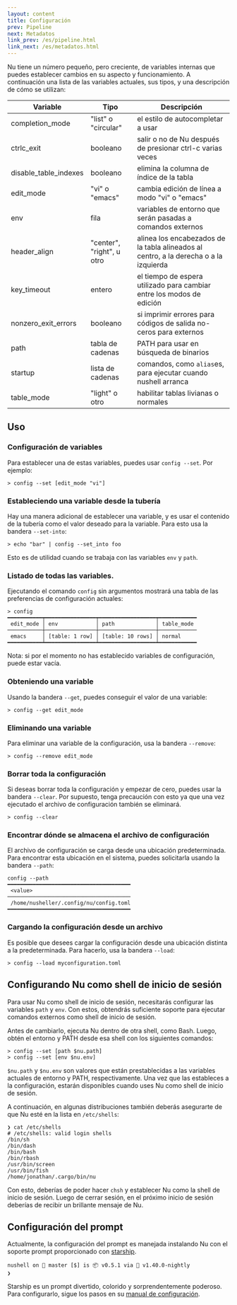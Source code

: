 ```yaml
---
layout: content
title: Configuración
prev: Pipeline
next: Metadatos
link_prev: /es/pipeline.html
link_next: /es/metadatos.html
---
```


Nu tiene un número pequeño, pero creciente, de variables internas que puedes establecer cambios en su aspecto y funcionamiento. A continuación una lista de las variables actuales, sus tipos, y una descripción de cómo se utilizan:

| Variable        | Tipo           | Descripción  |
| ------------- | ------------- | ----- |
| completion_mode | "list" o "circular" | el estilo de autocompletar a usar |
| ctrlc_exit | booleano | salir o no de Nu después de presionar ctrl-c varias veces |
| disable_table_indexes | booleano | elimina la columna de índice de la tabla |
| edit_mode | "vi" o "emacs" | cambia edición de línea a modo "vi" o "emacs" |
| env | fila | variables de entorno que serán pasadas a comandos externos |
| header_align | "center", "right", u otro | alinea los encabezados de la tabla alineados al centro, a la derecha o a la izquierda |
| key_timeout | entero | el tiempo de espera utilizado para cambiar entre los modos de edición |
| nonzero_exit_errors | booleano | si imprimir errores para códigos de salida no-ceros para externos |
| path | tabla de cadenas | PATH para usar en búsqueda de binarios |
| startup | lista de cadenas | comandos, como `alias`es, para ejecutar cuando nushell arranca |
| table_mode | "light" o otro | habilitar tablas livianas o normales |

## Uso

### Configuración de variables

Para establecer una de estas variables, puedes usar `config --set`. Por ejemplo:

```
> config --set [edit_mode "vi"]
```

### Estableciendo una variable desde la tubería

Hay una manera adicional de establecer una variable, y es usar el contenido de la tubería como el valor deseado para la variable. Para esto usa la bandera `--set-into`:

```
> echo "bar" | config --set_into foo
```

Esto es de utilidad cuando se trabaja con las variables `env` y `path`.

### Listado de todas las variables.

Ejecutando el comando `config` sin argumentos mostrará una tabla de las preferencias de configuración actuales:

```
> config
━━━━━━━━━━━┯━━━━━━━━━━━━━━━━┯━━━━━━━━━━━━━━━━━━┯━━━━━━━━━━━━
 edit_mode │ env            │ path             │ table_mode 
───────────┼────────────────┼──────────────────┼────────────
 emacs     │ [table: 1 row] │ [table: 10 rows] │ normal 
━━━━━━━━━━━┷━━━━━━━━━━━━━━━━┷━━━━━━━━━━━━━━━━━━┷━━━━━━━━━━━━
```

Nota: si por el momento no has establecido variables de configuración, puede estar vacía.

### Obteniendo una variable

Usando la bandera `--get`, puedes conseguir el valor de una variable:

```
> config --get edit_mode
```

### Eliminando una variable

Para eliminar una variable de la configuración, usa la bandera `--remove`:

```
> config --remove edit_mode
```

### Borrar toda la configuración

Si deseas borrar toda la configuración y empezar de cero, puedes usar la bandera `--clear`. Por supuesto, tenga precaución con esto ya que una vez ejecutado el archivo de configuración también se eliminará.

```
> config --clear
```

### Encontrar dónde se almacena el archivo de configuración

El archivo de configuración se carga desde una ubicación predeterminada. Para encontrar esta ubicación en el sistema, puedes solicitarla usando la bandera `--path`:

```
config --path
━━━━━━━━━━━━━━━━━━━━━━━━━━━━━━━━━━━━━━━
 <value> 
───────────────────────────────────────
 /home/nusheller/.config/nu/config.toml 
━━━━━━━━━━━━━━━━━━━━━━━━━━━━━━━━━━━━━━━
```

### Cargando la configuración desde un archivo

Es posible que desees cargar la configuración desde una ubicación distinta a la predeterminada. Para hacerlo, usa la bandera `--load`:

```
> config --load myconfiguration.toml
```

## Configurando Nu como shell de inicio de sesión

Para usar Nu como shell de inicio de sesión, necesitarás configurar las variables `path` y `env`. Con estos, obtendrás suficiente soporte para ejecutar comandos externos como shell de inicio de sesión.

Antes de cambiarlo, ejecuta Nu dentro de otra shell, como Bash. Luego, obtén el entorno y PATH desde esa shell con los siguientes comandos:

```
> config --set [path $nu.path]
> config --set [env $nu.env]
```

`$nu.path` y `$nu.env` son valores que están prestablecidas a las variables actuales de entorno y PATH, respectivamente. Una vez que las estableces a la configuración, estarán disponibles cuando uses Nu como shell de inicio de sesión.

A continuación, en algunas distribuciones también deberás asegurarte de que Nu esté en la lista en `/etc/shells`:

```
❯ cat /etc/shells
# /etc/shells: valid login shells
/bin/sh
/bin/dash
/bin/bash
/bin/rbash
/usr/bin/screen
/usr/bin/fish
/home/jonathan/.cargo/bin/nu
```

Con esto, deberías de poder hacer `chsh` y establecer Nu como la shell de inicio de sesión. Luego de cerrar sesión, en el próximo inicio de sesión deberías de recibir un brillante mensaje de Nu.

## Configuración del prompt

Actualmente, la configuración del prompt es manejada instalando Nu con el soporte prompt proporcionado con [starship](https://github.com/starship/starship).

```
nushell on 📙 master [$] is 📦 v0.5.1 via 🦀 v1.40.0-nightly 
❯ 
```
Starship es un prompt divertido, colorido y sorprendentemente poderoso. Para configurarlo, sigue los pasos en su [manual de configuración](https://starship.rs/config/).
